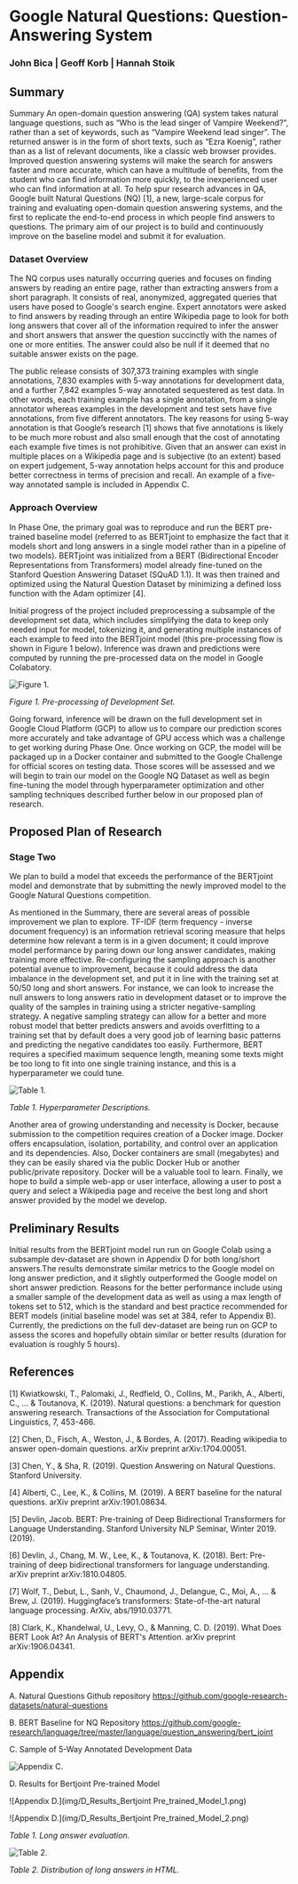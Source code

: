 # Google Natural Questions: Question-Answering System
### John Bica | Geoff Korb | Hannah Stoik

## Summary

Summary
An open-domain question answering (QA) system takes natural language questions, such as “Who is the lead singer of Vampire Weekend?”, rather than a set of keywords, such as “Vampire Weekend lead singer”. The returned answer is in the form of short texts, such as “Ezra Koenig”, rather than as a list of relevant documents, like a classic web browser provides. Improved question answering systems will make the search for answers faster and more accurate, which can have a multitude of benefits, from the student who can find information more quickly, to the inexperienced user who can find information at all. To help spur research advances in QA, Google built Natural Questions (NQ) [1], a new, large-scale corpus for training and evaluating open-domain question answering systems, and the first to replicate the end-to-end process in which people find answers to questions. The primary aim of our project is to build and continuously improve on the baseline model and submit it for evaluation.

### Dataset Overview
The NQ corpus uses naturally occurring queries and focuses on finding answers by reading an entire page, rather than extracting answers from a short paragraph. It consists of real, anonymized, aggregated queries that users have posed to Google's search engine. Expert annotators were asked to find answers by reading through an entire Wikipedia page to look for both long answers that cover all of the information required to infer the answer and short answers that answer the question succinctly with the names of one or more entities. The answer could also be null if it deemed that no suitable answer exists on the page. 

The public release consists of 307,373 training examples with single annotations, 7,830 examples with 5-way annotations for development data, and a further 7,842 examples 5-way annotated sequestered as test data. In other words, each training example has a single annotation, from a single annotator whereas examples in the development and test sets have five annotations, from five different annotators. The key reasons for using 5-way annotation is that Google’s research [1] shows that five annotations is likely to be much more robust and also small enough that the cost of annotating each example five times is not prohibitive. Given that an answer can exist in multiple places on a Wikipedia page and is subjective (to an extent) based on expert judgement, 5-way annotation helps account for this and produce better correctness in terms of precision and recall. An example of a five-way annotated sample is included in Appendix C.

### Approach Overview
In Phase One, the primary goal was to reproduce and run the BERT pre-trained baseline model (referred to as BERTjoint to emphasize the fact that it models short and long answers in a single model rather than in a pipeline of two models). BERTjoint was initialized from a BERT (Bidirectional Encoder Representations from Transformers) model already fine-tuned on the Stanford Question Answering Dataset (SQuAD 1.1). It was then trained and optimized using the Natural Question Dataset by minimizing a defined loss function with the Adam optimizer [4]. 

Initial progress of the project included preprocessing a subsample of the development set data, which includes simplifying the data to keep only needed input for model, tokenizing it, and generating multiple instances of each example to feed into the BERTjoint model (this pre-processing flow is shown in Figure 1 below). Inference was drawn and predictions were computed by running the pre-processed data on the model in Google Colabatory.

![Figure 1.](img/Figure1_Pre_processing_Development_Set.png)

*Figure 1. Pre-processing of Development Set.*

Going forward, inference will be drawn on the full development set in Google Cloud Platform (GCP) to allow us to compare our prediction scores more accurately and take advantage of GPU access which was a challenge to get working during Phase One. Once working on GCP,  the model will be packaged up in a Docker container and submitted to the Google Challenge for official scores on testing data. Those scores will be assessed and we will begin to train our model on the Google NQ Dataset as well as begin fine-tuning the model through hyperparameter optimization and other sampling techniques described further below in our proposed plan of research.

## Proposed Plan of Research
### Stage Two
We plan to build a model that exceeds the performance of the BERTjoint model and demonstrate that by submitting the newly improved model to the Google Natural Questions competition. 

As mentioned in the Summary, there are several areas of possible improvement we plan to explore. TF-IDF (term frequency - inverse document frequency) is an information retrieval scoring measure that helps determine how relevant a term is in a given document; it could improve model performance by paring down our long answer candidates, making training more effective. Re-configuring the sampling approach is another potential avenue to improvement, because it could address the data imbalance in the development set, and put it in line with the training set at 50/50 long and short answers. For instance, we can look to increase the null answers to long answers ratio in development dataset or to improve the quality of the samples in training using a stricter negative-sampling strategy. A negative sampling strategy can allow for a better and more robust model that better predicts answers and avoids overfitting to a training set that by default does a very good job of learning basic patterns and predicting the negative candidates too easily. Furthermore, BERT requires a specified maximum sequence length, meaning some texts might be too long to fit into one single training instance, and this is a hyperparameter we could tune.

![Table 1.](img/Table1_Hyperparameter_Descriptions.png)

*Table 1. Hyperparameter Descriptions.*

Another area of growing understanding and necessity is Docker, because submission to the competition requires creation of a Docker image. Docker offers encapsulation, isolation, portability, and control over an application and its dependencies. Also, Docker containers are small (megabytes) and they can be easily shared via the public Docker Hub or another public/private repository. Docker will be a valuable tool to learn. Finally, we hope to build a simple web-app or user interface, allowing a user to post a query and select a Wikipedia page and receive the best long and short answer provided by the model we develop.

## Preliminary Results
Initial results from the BERTjoint model run run on Google Colab using a subsample dev-dataset are shown in Appendix D for both long/short answers.The results demonstrate similar metrics to the Google model on long answer prediction, and it slightly outperformed the Google model on short answer prediction. Reasons for the better performance include using a smaller sample of the development data as well as using a max length of tokens set to 512, which is the standard and best practice recommended for BERT models (initial baseline model was set at 384, refer to Appendix B).  Currently, the predictions on the full dev-dataset are being run on GCP to assess the scores and hopefully obtain similar or better results (duration for evaluation is roughly 5 hours). 

## References
[1] Kwiatkowski, T., Palomaki, J., Redfield, O., Collins, M., Parikh, A., Alberti, C., ... & Toutanova, K. (2019). Natural questions: a benchmark for question answering research. Transactions of the Association for Computational Linguistics, 7, 453-466.

[2] Chen, D., Fisch, A., Weston, J., & Bordes, A. (2017). Reading wikipedia to answer open-domain questions. arXiv preprint arXiv:1704.00051.

[3] Chen, Y., & Sha, R. (2019). Question Answering on Natural Questions. Stanford University.

[4] Alberti, C., Lee, K., & Collins, M. (2019). A BERT baseline for the natural questions. arXiv preprint arXiv:1901.08634.

[5] Devlin, Jacob. BERT: Pre-training of Deep Bidirectional Transformers for Language Understanding. Stanford University NLP Seminar, Winter 2019. (2019).

[6] Devlin, J., Chang, M. W., Lee, K., & Toutanova, K. (2018). Bert: Pre-training of deep bidirectional transformers for language understanding. arXiv preprint arXiv:1810.04805.

[7] Wolf, T., Debut, L., Sanh, V., Chaumond, J., Delangue, C., Moi, A., ... & Brew, J. (2019). Huggingface’s transformers: State-of-the-art natural language processing. ArXiv, abs/1910.03771.

[8] Clark, K., Khandelwal, U., Levy, O., & Manning, C. D. (2019). What Does BERT Look At? An Analysis of BERT's Attention. arXiv preprint arXiv:1906.04341.

## Appendix
A. Natural Questions Github repository
https://github.com/google-research-datasets/natural-questions

B. BERT Baseline for NQ Repository
https://github.com/google-research/language/tree/master/language/question_answering/bert_joint

C. Sample of 5-Way Annotated Development Data

![Appendix C.](img/C_Sample_5_Way_Annotated_Development_Data.png)

D. Results for Bertjoint Pre-trained Model

![Appendix D.](img/D_Results_Bertjoint Pre_trained_Model_1.png)

![Appendix D.](img/D_Results_Bertjoint Pre_trained_Model_2.png)

*Table 1. Long answer evaluation.*

   


![Table 2.](imgs/html-distribution.JPG)

*Table 2. Distribution of long answers in HTML.*



